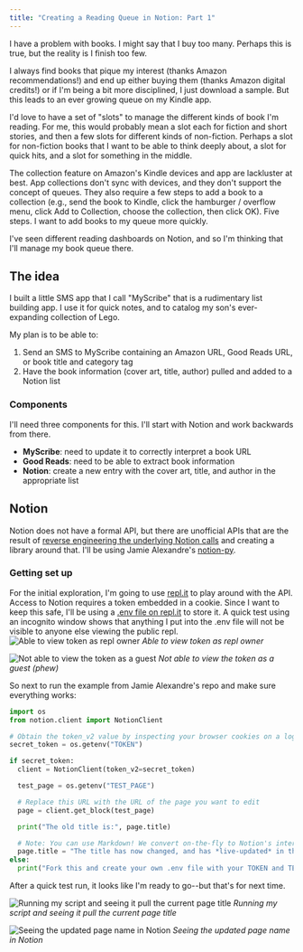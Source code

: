 ```yaml
---
title: "Creating a Reading Queue in Notion: Part 1"
---
```

I have a problem with books. I might say that I buy too many. Perhaps this is true, but the reality is I finish too few.

I always find books that pique my interest (thanks Amazon recommendations!) and end up either buying them (thanks Amazon digital credits!) or if I'm being a bit more disciplined, I just download a sample. But this leads to an ever growing queue on my Kindle app.

I'd love to have a set of "slots" to manage the different kinds of book I'm reading. For me, this would probably mean a slot each for fiction and short stories, and then a few slots for different kinds of non-fiction. Perhaps a slot for non-fiction books that I want to be able to think deeply about, a slot for quick hits, and a slot for something in the middle. 
<!--excerpt-->

The collection feature on Amazon's Kindle devices and app are lackluster at best. App collections don't sync with devices, and they don't support the concept of queues. They also require a few steps to add a book to a collection (e.g., send the book to Kindle, click the hamburger / overflow menu, click Add to Collection, choose the collection, then click OK). Five steps. I want to add books to my queue more quickly.

I've seen different reading dashboards on Notion, and so I'm thinking that I'll manage my book queue there.

## The idea

I built a little SMS app that I call "MyScribe" that is a rudimentary list building app. I use it for quick notes, and to catalog my son's ever-expanding collection of Lego.

My plan is to be able to:
1. Send an SMS to MyScribe containing an Amazon URL, Good Reads URL, or book title and category tag
2. Have the book information (cover art, title, author) pulled and added to a Notion list

### Components

I'll need three components for this. I'll start with Notion and work backwards from there.
- **MyScribe**: need to update it to correctly interpret a book URL
- **Good Reads**: need to be able to extract book information
- **Notion**: create a new entry with the cover art, title, and author in the appropriate list

## Notion

Notion does not have a formal API, but there are unofficial APIs that are the result of [reverse engineering the underlying Notion calls](https://medium.com/@jamiealexandre/introducing-notion-py-an-unofficial-python-api-wrapper-for-notion-so-603700f92369) and creating a library around that. I'll be using Jamie Alexandre's [notion-py](https://github.com/jamalex/notion-py).

### Getting set up

For the initial exploration, I'm going to use [repl.it](https://repl.it/@basilhayek/Notion-Sample#main.py) to play around with the API. Access to Notion requires a token embedded in a cookie. Since I want to keep this safe, I'll be using a [.env file on repl.it](https://docs.repl.it/repls/secret-keys) to store it. A quick test using an incognito window shows that anything I put into the .env file will not be visible to anyone else viewing the public repl.
![Able to view token as repl owner](https://cdn.basilhayek.com/02-notion-book-queue/01-repl-it-owned-access-test.png)
*Able to view token as repl owner*

![Not able to view the token as a guest](https://cdn.basilhayek.com/02-notion-book-queue/02-repl-it-guest-access-test.png)
*Not able to view the token as a guest (phew)*

So next to run the example from Jamie Alexandre's repo and make sure everything works:

```python
import os
from notion.client import NotionClient

# Obtain the token_v2 value by inspecting your browser cookies on a logged-in (non-guest) session on Notion.so
secret_token = os.getenv("TOKEN")

if secret_token:
  client = NotionClient(token_v2=secret_token)

  test_page = os.getenv("TEST_PAGE")

  # Replace this URL with the URL of the page you want to edit
  page = client.get_block(test_page)

  print("The old title is:", page.title)

  # Note: You can use Markdown! We convert on-the-fly to Notion's internal formatted text data structure.
  page.title = "The title has now changed, and has *live-updated* in the browser!"
else:
  print("Fork this and create your own .env file with your TOKEN and TEST_PAGE")
```

After a quick test run, it looks like I'm ready to go--but that's for next time.

![Running my script and seeing it pull the current page title](https://cdn.basilhayek.com/02-notion-book-queue/03-repl-it-updated-page.png)
*Running my script and seeing it pull the current page title*

![Seeing the updated page name in Notion](https://cdn.basilhayek.com/02-notion-book-queue/04-notion-page-updated-title.png)
*Seeing the updated page name in Notion*